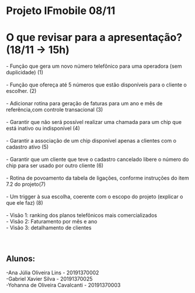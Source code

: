 # Projeto IFmobile 08/11

<h1> O que revisar para a apresentação? (18/11 -> 15h) </h1>
  -     Função que gera um novo número telefônico para uma operadora (sem duplicidade) (1)            <BR><BR>
  -  Função que ofereça até 5 números que estão disponíveis para o cliente o escolher. (2)               <BR><BR>
  -    Adicionar rotina para geração de faturas para um ano e mês de referência,com controle transacional (3)             <BR><BR>
  -     Garantir que não será possível realizar uma chamada para um chip que está inativo ou indisponível (4)            <BR><BR>
  -      Garantir a associação de um chip disponível apenas a clientes com o cadastro ativo (5)           <BR><BR>
  -   Garantir  que um cliente que teve o cadastro cancelado libere o número do chip para ser usado por outro cliente (6)              <BR><BR>
  -      Rotina de povoamento da tabela de ligações, conforme instruções do item 7.2 do projeto(7)           <BR><BR>
  -    Um trigger à sua escolha, coerente com o escopo do projeto (explicar o que ele faz) (8)             <BR><BR>
  -   Visão 1: ranking dos planos telefônicos mais comercializados              <BR>
  -    Visão 2: Faturamento por mês e ano             <BR>
  -    Visão 3: detalhamento de clientes             <BR>
   <BR> <BR>
  <H2> Alunos:</H2> 

-Ana Júlia Oliveira Lins - 20191370002<BR>
-Gabriel Xavier Silva - 20191370025<BR>
-Yohanna de Oliveira Cavalcanti - 20191370003
<BR>
  
  
